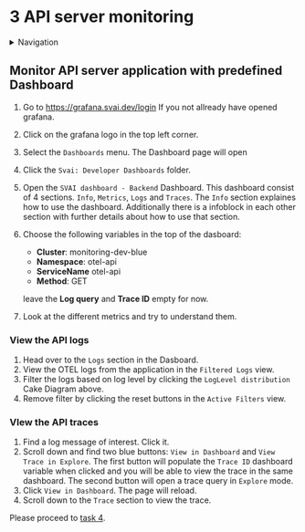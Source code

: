 # 3 API server monitoring

<details>
<summary>Navigation</summary>

0. ~~[Getting started](./000.md)~~
1. ~~[Run Front End App Locally](./001.md)~~
2. ~~[Set up distributed tracing](./002.md)~~
3. **API server monitoring** (this task)
4. [Bonus - Metrics](./004.md)

</details>

## Monitor API server application with predefined Dashboard

1. Go to <https://grafana.svai.dev/login> If you not allready have opened grafana.
2. Click on the grafana logo in the top left corner.
3. Select the `Dashboards` menu. The Dashboard page will open
4. Click the `Svai: Developer Dashboards` folder.
5. Open the `SVAI dashboard - Backend` Dashboard. This dashboard consist of 4 sections. `Info`, `Metrics`, `Logs` and `Traces`. The `Info` section explaines how to use the dashboard. Additionally there is a infoblock in each other section with further details about how to use that section.
6. Choose the following variables in the top of the dasboard:

    - **Cluster**: monitoring-dev-blue
    - **Namespace**: otel-api
    - **ServiceName** otel-api
    - **Method**: GET

    leave the **Log query** and **Trace ID** empty for now.

7. Look at the different metrics and try to understand them.

### View the API logs
1. Head over to the `Logs` section in the Dasboard.
2. View the OTEL logs from the application in the `Filtered Logs` view.
3. Filter the logs based on log level by clicking the `LogLevel distribution` Cake Diagram above.
4. Remove filter by clicking the reset buttons in the `Active Filters` view.

### VIew the API traces
1. Find a log message of interest. Click it.
2. Scroll down and find two blue buttons: `View in Dashboard` and `View Trace in Explore`. The first button will populate the `Trace ID` dashboard variable when clicked and you will be able to view the trace in the same dashboard. The second button will open a trace query in `Explore` mode.
3. Click `View in Dashboard`. The page will reload.
4. Scroll down to the `Trace` section to view the trace.

Please proceed to [task 4](./004.md).